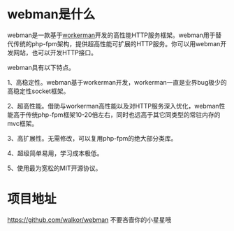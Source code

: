 # webman是什么

webman是一款基于[workerman](https://www.workerman.net)开发的高性能HTTP服务框架。webman用于替代传统的php-fpm架构，提供超高性能可扩展的HTTP服务。你可以用webman开发网站，也可以开发HTTP接口。

webman具有以下特点。

1、高稳定性。webman基于workerman开发，workerman一直是业界bug极少的高稳定性socket框架。

2、超高性能。借助与workerman高性能以及对HTTP服务深入优化，webman性能高于传统php-fpm框架10-20倍左右，同时也远高于其它同类型的常驻内存的mvc框架。

3、高扩展性。无需修改，可以复用php-fpm的绝大部分类库。

4、超级简单易用，学习成本极低。

5、使用最为宽松的MIT开源协议。

# 项目地址
https://github.com/walkor/webman 不要吝啬你的小星星哦

